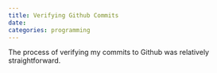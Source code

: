 ```yaml
---
title: Verifying Github Commits
date: 
categories: programming
---
```


The process of verifying my commits to Github was relatively straightforward.